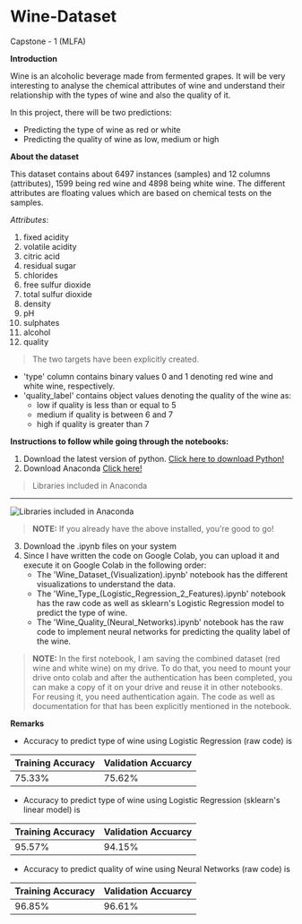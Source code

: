 # Wine-Dataset
Capstone - 1 (MLFA)

**Introduction**

Wine is an alcoholic beverage made from fermented grapes. It will be very interesting to analyse the chemical attributes of wine and understand their relationship with the types of wine and also the quality of it.

In this project, there will be two predictions:
* Predicting the type of wine as red or white
* Predicting the quality of wine as low, medium or high

**About the dataset**

This dataset contains about 6497 instances (samples) and 12 columns (attributes), 1599 being red wine and 4898 being white wine.
The different attributes are floating values which are based on chemical tests on the samples.

*Attributes*:
1. fixed acidity
2. volatile acidity
3. citric acid
4. residual sugar
5. chlorides
6. free sulfur dioxide
7. total sulfur dioxide
8. density
9. pH
10. sulphates
11. alcohol
12. quality

> The two targets have been explicitly created.
* 'type' column contains binary values 0 and 1 denoting red wine and white wine, respectively.
* 'quality_label' contains object values denoting the quality of the wine as:
  * low if quality is less than or equal to 5
  * medium if quality is between 6 and 7
  * high if quality is greater than 7
  
**Instructions to follow while going through the notebooks:**
1. Download the latest version of python. [Click here to download Python!](https://www.python.org/downloads/)
2. Download Anaconda [Click here!](https://www.anaconda.com/distribution/)
> Libraries included in Anaconda
- - - -
![Libraries included in Anaconda](https://www.anaconda.com/wp-content/uploads/2018/11/distro-01-1.png)
> **NOTE:** If you already have the above installed, you're good to go!
3. Download the .ipynb files on your system
4. Since I have written the code on Google Colab, you can upload it and execute it on Google Colab in the following order:
    * The 'Wine_Dataset_(Visualization).ipynb' notebook has the different visualizations to understand the data.
    * The 'Wine_Type_(Logistic_Regression_2_Features).ipynb' notebook has the raw code as well as sklearn's Logistic Regression model to predict the type of wine.
    * The 'Wine_Quality_(Neural_Networks).ipynb' notebook has the raw code to implement neural networks for predicting the quality label of the wine.
> **NOTE:** In the first notebook, I am saving the combined dataset (red wine and white wine) on my drive. To do that, you need to mount your drive onto colab and after the authentication has been completed, you can make a copy of it on your drive and reuse it in other notebooks. For reusing it, you need authentication again. The code as well as documentation for that has been explicitly mentioned in the notebook.

**Remarks**
* Accuracy to predict type of wine using Logistic Regression (raw code) is

Training Accuracy | Validation Accuarcy
----------------- | -------------------
75.33%            | 75.62%

* Accuracy to predict type of wine using Logistic Regression (sklearn's linear model) is

Training Accuracy | Validation Accuarcy
----------------- | -------------------
95.57%            | 94.15%

* Accuracy to predict quality of wine using Neural Networks (raw code) is

Training Accuracy | Validation Accuarcy
----------------- | -------------------
96.85%            | 96.61%

